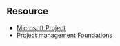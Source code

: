 
## Resource

+ [Microsoft Project](https://www.linkedin.com/learning/learning-microsoft-project-2/)
+ [Project management Foundations](https://www.linkedin.com/learning/project-management-foundations-15528659/)